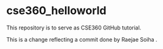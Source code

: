 # cse360_helloworld
This repository is to serve as CSE360 GitHub tutorial.

This is a change reflecting a commit done by Raejae Soiha .
